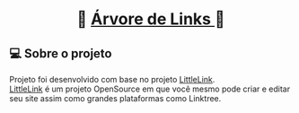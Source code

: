 <h1 align="center">
     📜 <a href="https://nilton-sales.netlify.app/" alt="discord #semrage"> Árvore de Links </a> 📜
</h1>

## 💻 Sobre o projeto

Projeto foi desenvolvido com base no projeto <a href="https://littlelink.io/">LittleLink</a>.<br>
<a href="https://littlelink.io/">LittleLink</a> é um projeto OpenSource em que você mesmo pode criar e editar seu site assim como grandes plataformas como Linktree.
